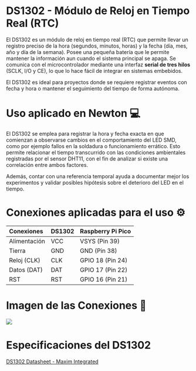 # DS1302 - Módulo de Reloj en Tiempo Real (RTC)

El DS1302 es un módulo de reloj en tiempo real (RTC) que permite llevar un registro preciso de la hora (segundos, minutos, horas) y la fecha (día, mes, año y día de la semana). Posee una pequeña batería que le permite mantener la información aun cuando el sistema principal se apaga. Se comunica con el microcontrolador mediante una interfaz **serial de tres hilos** (SCLK, I/O y CE), lo que lo hace fácil de integrar en sistemas embebidos.

El DS1302 es ideal para proyectos donde se requiere registrar eventos con fecha y hora o mantener el seguimiento del tiempo de forma autónoma.

# Uso aplicado en Newton 💻

El DS1302 se emplea para registrar la hora y fecha exacta en que comienzan a observarse cambios en el comportamiento del LED SMD, como por ejemplo fallos en la soldadura o funcionamiento errático. Esto permite relacionar el tiempo transcurrido con las condiciones ambientales registradas por el sensor DHT11, con el fin de analizar si existe una correlación entre ambos factores.

Además, contar con una referencia temporal ayuda a documentar mejor los experimentos y validar posibles hipótesis sobre el deterioro del LED en el tiempo.

# Conexiones aplicadas para el uso ⚙️

| Conexiones       | DS1302 | Raspberry Pi Pico |
| :--------------- | :----- | :---------------- |
| Alimentación     | VCC    | VSYS (Pin 39)     |
| Tierra           | GND    | GND (Pin 38)      |
| Reloj (CLK)     | CLK     | GPIO 18 (Pin 24)  |
| Datos (DAT)     | DAT     | GPIO 17 (Pin 22)  |
| RST              | RST    | GPIO  16 (Pin 21)  |

# Imagen de las Conexiones 📱

![](img/pinout.jpg)

# Especificaciones del DS1302

[DS1302 Datasheet - Maxim Integrated](https://datasheets.maximintegrated.com/en/ds/DS1302.pdf)
